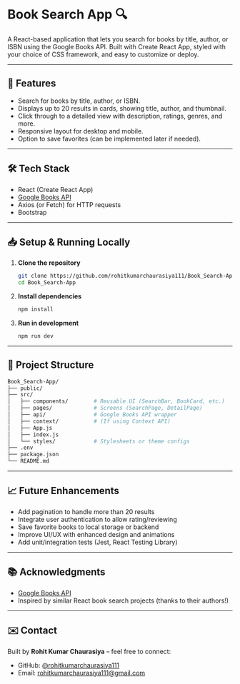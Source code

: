 # Book Search App 🔍

A React-based application that lets you search for books by title, author, or ISBN using the Google Books API. Built with Create React App, styled with your choice of CSS framework, and easy to customize or deploy.

---

## 🧱 Features

- Search for books by title, author, or ISBN.
- Displays up to 20 results in cards, showing title, author, and thumbnail.
- Click through to a detailed view with description, ratings, genres, and more.
- Responsive layout for desktop and mobile.
- Option to save favorites (can be implemented later if needed).

---

## 🛠️ Tech Stack

- React (Create React App)
- [Google Books API](https://developers.google.com/books)
- Axios (or Fetch) for HTTP requests
- Bootstrap 
---

## 📥 Setup & Running Locally

1. **Clone the repository**  
   ```bash
   git clone https://github.com/rohitkumarchaurasiya111/Book_Search-App.git
   cd Book_Search-App

2. **Install dependencies**  
   ```bash
   npm install

2. **Run in development**  
   ```bash
   npm run dev

---

## 🧩 Project Structure

```bash
Book_Search-App/
├── public/
├── src/
│   ├── components/        # Reusable UI (SearchBar, BookCard, etc.)
│   ├── pages/             # Screens (SearchPage, DetailPage)
│   ├── api/               # Google Books API wrapper
│   ├── context/           # (If using Context API)
│   ├── App.js
│   ├── index.js
│   └── styles/            # Stylesheets or theme configs
├── .env
├── package.json
└── README.md
```
---
## 📈 Future Enhancements

- Add pagination to handle more than 20 results
- Integrate user authentication to allow rating/reviewing
- Save favorite books to local storage or backend
- Improve UI/UX with enhanced design and animations
- Add unit/integration tests (Jest, React Testing Library)

---

## 📚 Acknowledgments

- [Google Books API](https://developers.google.com/books)
- Inspired by similar React book search projects (thanks to their authors!)

---

## ✉️ Contact

Built by **Rohit Kumar Chaurasiya** – feel free to connect:

- GitHub: [@rohitkumarchaurasiya111](https://github.com/rohitkumarchaurasiya111)
- Email: rohitkumarchaurasiya111@gmail.com



